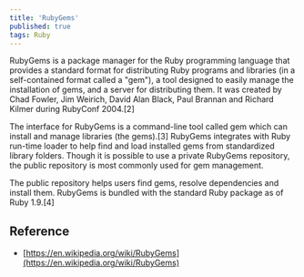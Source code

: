 ```yaml
---
title: 'RubyGems'
published: true
tags: Ruby
---
```


RubyGems is a package manager for the Ruby programming language that provides a standard format for distributing Ruby programs and libraries (in a self-contained format called a "gem"), a tool designed to easily manage the installation of gems, and a server for distributing them. It was created by Chad Fowler, Jim Weirich, David Alan Black, Paul Brannan and Richard Kilmer during RubyConf 2004.[2]

The interface for RubyGems is a command-line tool called gem which can install and manage libraries (the gems).[3] RubyGems integrates with Ruby run-time loader to help find and load installed gems from standardized library folders. Though it is possible to use a private RubyGems repository, the public repository is most commonly used for gem management.

The public repository helps users find gems, resolve dependencies and install them. RubyGems is bundled with the standard Ruby package as of Ruby 1.9.[4]

## Reference

- [https://en.wikipedia.org/wiki/RubyGems](https://en.wikipedia.org/wiki/RubyGems)
